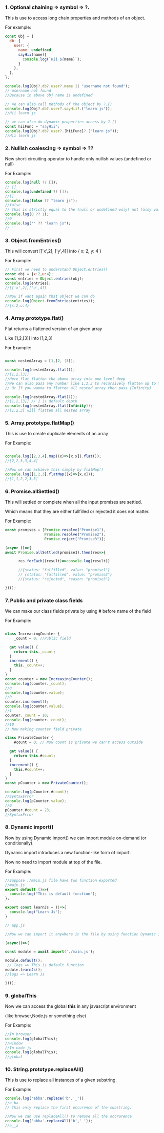 ### 1. Optional chaining => symbol => **?.**

This is use to access long chain properties and methods of an object.

For example:

```javascript
const Obj = {
  db: {
    user: {
      name: undefined,
      sayHii(name){
        console.log(`Hii ${name}`);
      }
    },
  },
};

console.log(Obj?.db?.user?.name || "username not found");
// username not found
//Because in above obj name is undefined

// We can also call methods of the object by ?.()
console.log(Obj?.db?.user?.sayHii?.("learn js"));
//Hii learn js

// we can also do dynamic properties access by ?.[]
const hiiFunc = "sayHii";
console.log(Obj?.db?.user?.[hiiFunc]?.("learn js"));
//Hii learn js
```


### 2. Nullish coalescing => symbol => ??

New short-circuiting operator to handle only nullish values (undefined or null)

For Example:

```javascript
console.log(null ?? []);
// []
console.log(undefined ?? []);
//[]
console.log(false ?? "learn js");
//false
// This is strictly equal to the (null or undefined only) not falsy value
console.log(0 ?? 1);
//0
console.log('' ?? "learn js");
// ''

```


### 3. Object.fromEntries()

This will convert [['x',2], ['y',4]] into { x: 2, y: 4 }

For Example:

```javascript
// First we need to understand Object.entries()
const obj = {x:2,u:4};
const entries = Object.entries(obj);
console.log(entries);
//[['x',2],['u',4]]

//Now if want again that object we can do
console.log(Object.fromEntries(entries));
//{x:2,u:4}

```


### 4. Array.prototype.flat()

Flat returns a flattened version of an given array

Like [1,2,[3]] into [1,2,3]

For Example:

```javascript

const nestedArray = [1,[2, [3]];

console.log(nestedArray.flat());
//[1,2,[3]]
//Here flat flatten the above array into one level deep
//We can also pass any number like 1,2,3 to recursively flatten up to that depth
// Or If you wanna to flatten all nested array then pass (Infinity)

console.log(nestedArray.flat(1));
//[1,2,[3]] // 1 is default depth
console.log(nestedArray.flat(Infinity));
//[1,2,3] will flatten all nested array
```


### 5. Array.prototype.flatMap()

This is use to create duplicate elements of an array

For Example:

```javascript

console.log([2,3,4].map((x)=>[x,x]).flat());
//[2,2,3,3,4,4]

//Now we can achieve this simply by flatMap()
console.log([1,2,3].flatMap((x)=>[x,x]));
//[1,1,2,2,3,3]
```


### 6. Promise.allSettled()

This will settled or complete when all the input promises are settled.

Which means that they are either fullfilled or rejected it does not matter.

For Example:

```javascript
const promises = [Promise.resolve("Promise1"),
                  Promise.resolve("Promise2"),
                  Promise.reject("Promise3")];

(async ()=>{
await Promise.allSettled(promise1).then(res=>{

      res.forEach((result)=>console.log(result))

      //{status: "fulfilled", value: "promise1"}
      // {status: "fulfilled", value: "promise2"}
      //{status: "rejected", reason: "promise3"}

})();
```


### 7. Public and private class fields

We can make our class fields private by using # before name of the field

For Example:

```javascript

class IncreasingCounter {
    _count = 0; //Public field

  get value() {
    return this._count;
  }
  increment() {
    this._count++;
  }
}
const counter = new IncreasingCounter();
console.log(counter._count);
//0
console.log(counter.value);
//0
counter.increment();
console.log(counter.value);
//1
counter._count = 10;
console.log(counter._count);
//10
// Now making counter field private

class PrivateCounter {
    #count = 0; // Now count is private we can't access outside

  get value() {
    return this.#count;
  }
  increment() {
    this.#count++;
  }
}
const pCounter = new PrivateCounter();

console.log(pCounter.#count);
//SyntaxError
console.log(pCounter.value);
//0
pCounter.#count = 23;
//SyntaxError
```


### 8. Dynamic import()

Now by using Dynamic import() we can import module on-demand (or conditionally).

Dynamic import introduces a new function-like form of import.

Now no need to import module at top of the file.

For Example:
```javascript
//Suppose ./main.js file have two function exported
//main.js
export default ()=>{
  console.log("This is default function");
};

export const learnJs = ()=>{
  console.log("Learn Js");
}

// app.js

//Now we can import it anywhere in the file by using function Dynamic import

(async()=>{

const module = await import('./main.js');

module.default();
 // logs => This is default function
module.learnJs();
//logs => Learn Js

})();

```


### 9. globalThis

Now we can access the global **this** in any javascript environment

(like browser,Node.js or something else)

For Example:

```javascript
//In browser
console.log(globalThis);
//window
//In node js
console.log(globalThis);
//global
```


### 10. String.prototype.replaceAll()

This is use to replace all instances of a given substring.

For Example:

```javascript
console.log('abba'.replace('b','_'))
//a_ba
// This only replace the first occurence of the substring.

//Now we can use replaceAll() to remove all the occrurence
console.log('abba'.replaceAll('b','_'));
//a__a
```
